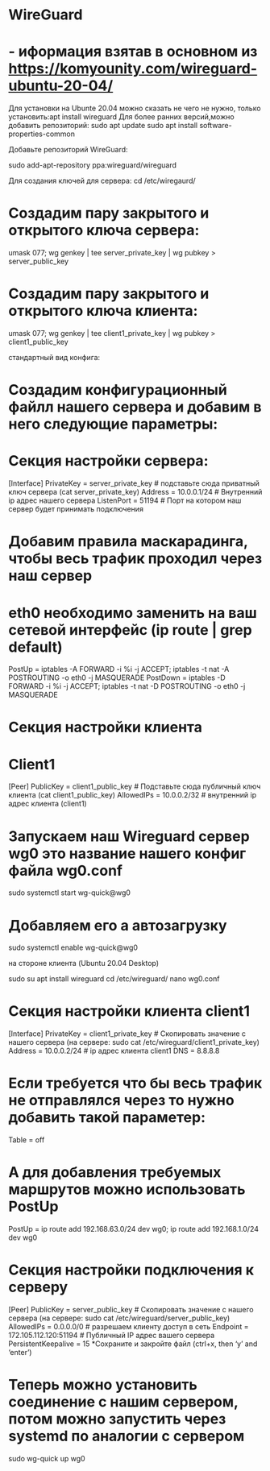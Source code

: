# WireGuard
# - иформация взятав в основном из https://komyounity.com/wireguard-ubuntu-20-04/
Для установки на Ubunte 20.04 можно сказать не чего не нужно, только установить:apt install wireguard
Для более ранних версий,можно добавить репозиторий:
sudo apt update
sudo apt install software-properties-common

Добавьте репозиторий WireGuard:

sudo add-apt-repository ppa:wireguard/wireguard

Для создания ключей для сервера:
cd /etc/wiregaurd/

# Создадим пару закрытого и открытого ключа сервера:
umask 077; wg genkey | tee server_private_key | wg pubkey > server_public_key

# Создадим пару закрытого и открытого ключа клиента:
umask 077; wg genkey | tee client1_private_key | wg pubkey > client1_public_key

стандартный вид конфига:
# Создадим конфигурационный файлл нашего сервера и добавим в него следующие параметры:
# Секция настройки сервера:
[Interface]
PrivateKey = server_private_key  # подставьте сюда приватный ключ сервера (cat server_private_key)
Address = 10.0.0.1/24  # Внутренний ip адрес нашего сервера
ListenPort = 51194  # Порт на котором наш сервер будет принимать подключения
# Добавим правила маскарадинга, чтобы весь трафик проходил через наш сервер

# eth0 необходимо заменить на ваш сетевой интерфейс (ip route | grep default)
PostUp = iptables -A FORWARD -i %i -j ACCEPT; iptables -t nat -A POSTROUTING -o eth0 -j MASQUERADE
PostDown = iptables -D FORWARD -i %i -j ACCEPT; iptables -t nat -D POSTROUTING -o eth0 -j MASQUERADE

# Секция настройки клиента

# Client1
[Peer]
PublicKey = client1_public_key # Подставьте сюда публичный ключ клиента (cat client1_public_key)
AllowedIPs = 10.0.0.2/32 # внутренний ip адрес клиента (client1)

# Запускаем наш Wireguard сервер wg0 это название нашего конфиг файла wg0.conf

sudo systemctl start wg-quick@wg0

# Добавляем его а автозагрузку

sudo systemctl enable wg-quick@wg0

на стороне клиента (Ubuntu 20.04 Desktop)

sudo su
apt install wireguard
cd /etc/wireguard/
nano wg0.conf

# Секция настройки клиента client1
[Interface]
PrivateKey = client1_private_key # Скопировать значение с нашего сервера (на сервере: sudo cat /etc/wireguard/client1_private_key)
Address = 10.0.0.2/24 # ip адрес клиента client1
DNS = 8.8.8.8
# Если требуется что бы весь трафик не отправлялся через то нужно добавить такой параметер:
Table = off
# А для добавления требуемых маршрутов можно использовать PostUp
PostUp = ip route add 192.168.63.0/24 dev wg0; ip route add 192.168.1.0/24 dev wg0
# Секция настройки подключения к серверу
[Peer]
PublicKey = server_public_key # Скопировать значение с нашего сервера (на сервере: sudo cat /etc/wireguard/server_public_key)
AllowedIPs = 0.0.0.0/0 # разрешаем клиенту доступ в сеть
Endpoint = 172.105.112.120:51194 # Публичный IP адрес вашего сервера
PersistentKeepalive = 15
*Сохраните и закройте файл (ctrl+x, then ‘y’ and ‘enter’)

# Теперь можно установить соединение с нашим сервером, потом можно запустить через systemd по аналогии с сервером

sudo wg-quick up wg0
